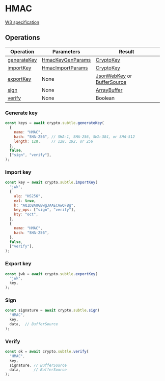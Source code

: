 # HMAC

[W3 specification](https://www.w3.org/TR/WebCryptoAPI/#hmac)

## Operations

| Operation | Parameters | Result |
|-----------|------------|--------|
| [generateKey](#generate-key) | [HmacKeyGenParams](https://www.w3.org/TR/WebCryptoAPI/#hmac-keygen-params) | [CryptoKey](https://www.w3.org/TR/WebCryptoAPI/#dfn-CryptoKey) |
| [importKey](#import-key) | [HmacImportParams](https://www.w3.org/TR/WebCryptoAPI/#hmac-importparams) | [CryptoKey](https://www.w3.org/TR/WebCryptoAPI/#dfn-CryptoKey) |
| [exportKey](#export-key) | None | [JsonWebKey](https://www.w3.org/TR/WebCryptoAPI/#JsonWebKey-dictionary) or [BufferSource](https://heycam.github.io/webidl/#common-BufferSource) |
| [sign](#sign) | None | [ArrayBuffer](https://www.w3.org/TR/WebCryptoAPI/#dfn-ArrayBuffer) |
| [verify](#verify) | None | Boolean |

### Generate key
```js
const keys = await crypto.subtle.generateKey(
  {
    name: "HMAC",
    hash: "SHA-256", // SHA-1, SHA-256, SHA-384, or SHA-512
    length: 128,     // 128, 192, or 256
  },
  false,
  ["sign", "verify"],
);
```

### Import key
```js
const key = await crypto.subtle.importKey(
  "jwk",
  {
    alg: "HS256",
    ext: true,
    k: "AQIDBAUGBwgJAAECAwQFBg",
    key_ops: ["sign", "verify"],
    kty: "oct",
  },
  {
    name: "HMAC",
    hash: "SHA-256",
  },
  false,
  ["verify"],
);
```

### Export key
```js
const jwk = await crypto.subtle.exportKey(
  "jwk",
  key,
);
```

### Sign
```js
const signature = await crypto.subtle.sign(
  "HMAC",
  key,
  data,  // BufferSource
);
```

### Verify
```js
const ok = await crypto.subtle.verify(
  "HMAC",
  key,
  signature, // BufferSource
  data,      // BufferSource
);
```